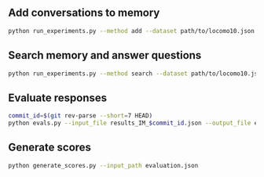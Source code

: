 ## Add conversations to memory
```sh
python run_experiments.py --method add --dataset path/to/locomo10.json
```

## Search memory and answer questions
```sh
python run_experiments.py --method search --dataset path/to/locomo10.json
```

## Evaluate responses
```sh
commit_id=$(git rev-parse --short=7 HEAD)
python evals.py --input_file results_IM_$commit_id.json --output_file evaluation.json
```

## Generate scores
```sh
python generate_scores.py --input_path evaluation.json
```
